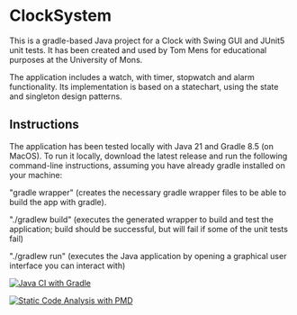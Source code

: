 # ClockSystem

This is a gradle-based Java project for a Clock with Swing GUI and JUnit5 unit tests. It has been created and used by Tom Mens for educational purposes at the University of Mons.

The application includes a watch, with timer, stopwatch and alarm functionality.
Its implementation is based on a statechart, using the state and singleton design patterns.


## Instructions

The application has been tested locally with Java 21 and Gradle 8.5 (on MacOS). To run it locally, download the latest release and run the following command-line instructions, assuming you have already gradle installed on your machine:

"gradle wrapper" (creates the necessary gradle wrapper files to be able to build the app with gradle).

"./gradlew build" (executes the generated wrapper to build and test the application; build should be successful, but will fail if some of the unit tests fail)

"./gradlew run" (executes the Java application by opening a graphical user interface you can interact with)

[![Java CI with Gradle](https://github.com/NosalVictor/ClockSystem/actions/workflows/gradle.yml/badge.svg)](https://github.com/NosalVictor/ClockSystem/actions/workflows/gradle.yml)

[![Static Code Analysis with PMD](https://github.com/NosalVictor/ClockSystem/actions/workflows/pmd_analysis.yml/badge.svg)](https://github.com/NosalVictor/ClockSystem/actions/workflows/pmd_analysis.yml)
